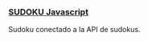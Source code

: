 

### [SUDOKU Javascript](https://pyro-nicolini.github.io/sudoku_js/) 

Sudoku conectado a la API de sudokus.
